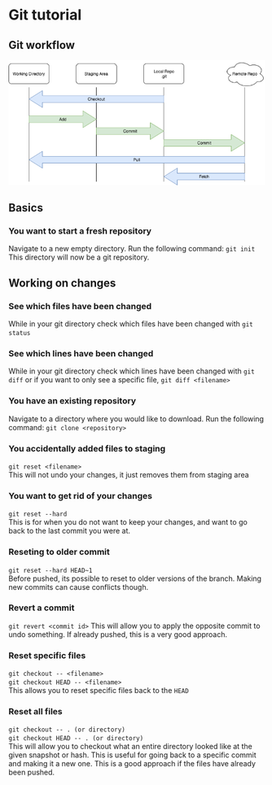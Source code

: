 # Git tutorial

## Git workflow
![git](/git.png)

## Basics

### You want to start a fresh repository
Navigate to a new empty directory. Run the following command:
`git init`
This directory will now be a git repository.

## Working on changes
### See which files have been changed
While in your git directory check which files have been changed with 
`git status`

### See which lines have been changed
While in your git directory check which lines have been changed with 
`git diff` or if you want to only see a specific file, `git diff <filename>`


### You have an existing repository
Navigate to a directory where you would like to download. Run the following command:
`git clone <repository>`

### You accidentally added files to staging
`git reset <filename>`  
This will not undo your changes, it just removes them from staging area

### You want to get rid of your changes
`git reset --hard`  
This is for when you do not want to keep your changes, and want to go back to the last commit you were at.

### Reseting to older commit
`git reset --hard HEAD~1`  
Before pushed, its possible to reset to older versions of the branch. Making new commits can cause conflicts though.

### Revert a commit
`git revert <commit id>` 
This will allow you to apply the opposite commit to undo something. If already pushed, this is a very good approach.

### Reset specific files
`git checkout -- <filename>`  
`git checkout HEAD -- <filename>`  
This allows you to reset specific files back to the `HEAD`

### Reset all files 
`git checkout -- . (or directory)`  
`git checkout HEAD -- . (or directory)`  
This will allow you to checkout what an entire directory looked like at the given snapshot or hash. This is useful for going back to a specific commit and making it a new one. This is a good approach if the files have already been pushed.